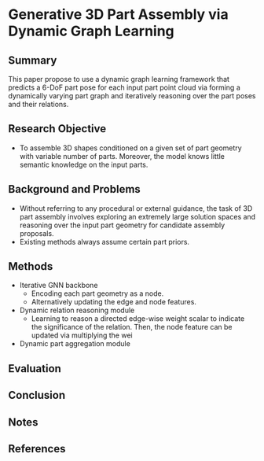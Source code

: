 # Generative 3D Part Assembly via Dynamic Graph Learning

## Summary
This paper propose to use a dynamic graph learning framework that predicts a 6-DoF part pose for each input part point cloud via forming a dynamically varying part graph and iteratively reasoning over the part poses and their relations.
## Research Objective
- To assemble 3D shapes conditioned on a given set of part geometry with variable number of parts. Moreover, the model knows little semantic knowledge on the input parts.
## Background and Problems
- Without referring to any procedural or external guidance, the task of 3D part assembly involves exploring an extremely large solution spaces and reasoning over the input part geometry for candidate assembly proposals. 
- Existing methods always assume certain part priors.
## Methods
- Iterative GNN backbone
	- Encoding each part geometry as a node.
	- Alternatively updating the edge and node features.
- Dynamic relation reasoning module
	- Learning to reason a directed edge-wise weight scalar to indicate the significance of the relation. Then, the node feature can be updated via multiplying the wei
- Dynamic part aggregation module
## Evaluation

## Conclusion

## Notes

## References
<!--stackedit_data:
eyJoaXN0b3J5IjpbMTE3MTUzMjg1MCwxODA1MzA0NDksLTEyND
Y4MzY1NDldfQ==
-->
